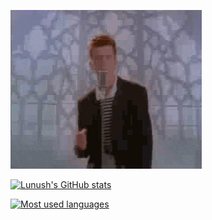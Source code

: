 ![Hehehe](get-rick-rolled-lol.gif)

[![Lunush's GitHub stats](https://github-readme-stats.vercel.app/api?username=lunush&show_icons=true&include_all_commits=true&count_private=true)](https://github.com/anuraghazra/github-readme-stats)

[![Most used languages](https://github-readme-stats.vercel.app/api/top-langs/?username=lunush&langs_count=10&layout=compact)](https://github.com/anuraghazra/github-readme-stats)
